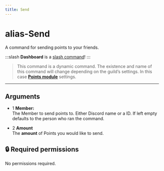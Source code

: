 ```yaml
---
title: Send
---
```

# alias-Send

A command for sending points to your friends.

:::slash
**Dashboard** is a [slash command](/misc/info/slash/)!
:::

> This command is a dynamic command. The existence and name of this command will change depending on the guild’s settings. In this case [**Points module**](/modules/points) settings.

---

## Arguments

- 1 **Member:**  
    The Member to send points to. Either Discord name or a ID. If left empty defaults to the person who ran the command.
    
- 2 **Amount**  
    The **amount** of Points you would like to send.
    

## 🔒 Required permissions

No permissions required.